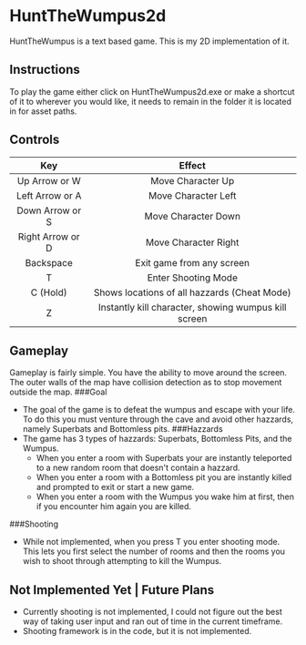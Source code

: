 # HuntTheWumpus2d
HuntTheWumpus is a text based game. This is my 2D implementation of it.

Instructions
------
To play the game either click on HuntTheWumpus2d.exe or make a shortcut of it to wherever you would like, it needs to remain in the folder it is located in for asset paths.

Controls
-----
| Key                | Effect                                               |
|:------------------:|:----------------------------------------------------:|
|   Up Arrow or W    | Move Character Up                                    |
|   Left Arrow or A  | Move Character Left                                  | 
|   Down Arrow or S  | Move Character Down                                  |
|   Right Arrow or D | Move Character Right                                 |
|   Backspace        | Exit game from any screen                            |
|   T                | Enter Shooting Mode                                  |
|   C (Hold)         | Shows locations of all hazzards     (Cheat Mode)     |
|   Z                | Instantly kill character, showing wumpus kill screen |

Gameplay
-----
Gameplay is fairly simple. You have the ability to move around the screen. The outer walls of the map have collision detection as to stop movement outside the map. 
###Goal
- The goal of the game is to defeat the wumpus and escape with your life. To do this you must venture through the cave and avoid other hazzards, namely Superbats and Bottomless pits.
###Hazzards
- The game has 3 types of hazzards: Superbats, Bottomless Pits, and the Wumpus. 
  * When you enter a room with Superbats your are instantly teleported to a new random room that doesn't contain a hazzard.
  * When you enter a room with a Bottomless pit you are instantly killed and prompted to exit or start a new game.
  * When you enter a room with the Wumpus you wake him at first, then if you encounter him again you are killed.
  
###Shooting
- While not implemented, when you press T you enter shooting mode. This lets you first select the number of rooms and then the rooms you wish to shoot through attempting to kill the Wumpus. 

Not Implemented Yet | Future Plans
-----
- Currently shooting is not implemented, I could not figure out the best way of taking user input and ran out of time in the current timeframe.
 - Shooting framework is in the code, but it is not implemented.

